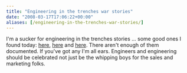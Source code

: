 ```yaml
---
title: "Engineering in the trenches war stories"
date: "2008-03-17T17:06:22+00:00"
aliases: [/engineering-in-the-trenches-war-stories/]
---
```


I'm a sucker for engineering in the trenches stories ... some good ones I found today: [here](http://www.dadhacker.com/blog/?p=995), [here](http://www.dadhacker.com/blog/?p=987) and [here](http://www.dadhacker.com/blog/?p=695). There aren't enough of them documented. If you've got any I'm all ears. Engineers and engineering should be celebrated not just be the whipping boys for the sales and marketing folks.
